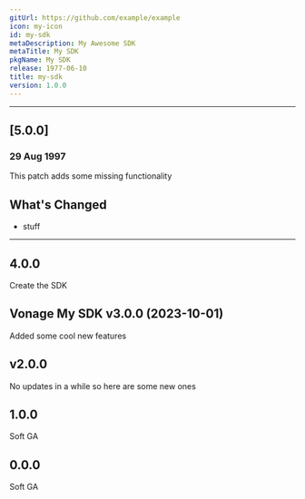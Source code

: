 ```yaml
---
gitUrl: https://github.com/example/example
icon: my-icon
id: my-sdk
metaDescription: My Awesome SDK
metaTitle: My SDK
pkgName: My SDK
release: 1977-06-10
title: my-sdk
version: 1.0.0
---
```


---

## [5.0.0]
### 29 Aug 1997

This patch adds some missing functionality

## What's Changed
* stuff

---

## 4.0.0

Create the SDK


## Vonage My SDK v3.0.0 (2023-10-01)

Added some cool new features

## v2.0.0

No updates in a while so here are some new ones

## 1.0.0

Soft GA

## 0.0.0

Soft GA
